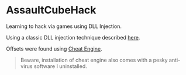 # AssaultCubeHack
Learning to hack via games using DLL Injection.

Using a classic DLL injection technique described [here](https://cocomelonc.github.io/tutorial/2021/09/20/malware-injection-2.html).

Offsets were found using [Cheat Engine](https://www.cheatengine.org/).

> Beware, installation of cheat engine also comes with a pesky anti-virus software I uninstalled.
